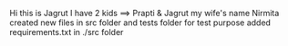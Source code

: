 Hi this is Jagrut 
I have 2 kids ==> Prapti & Jagrut
my wife's name Nirmita
created new files in src folder and tests folder for test purpose 
added requirements.txt in ./src folder
